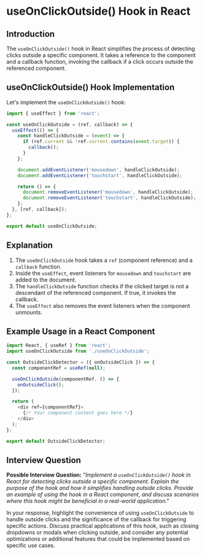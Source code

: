 # useOnClickOutside() Hook in React

## Introduction

The `useOnClickOutside()` hook in React simplifies the process of detecting clicks outside a specific component. It takes a reference to the component and a callback function, invoking the callback if a click occurs outside the referenced component.

## useOnClickOutside() Hook Implementation

Let's implement the `useOnClickOutside()` hook:

```javascript
import { useEffect } from 'react';

const useOnClickOutside = (ref, callback) => {
  useEffect(() => {
    const handleClickOutside = (event) => {
      if (ref.current && !ref.current.contains(event.target)) {
        callback();
      }
    };

    document.addEventListener('mousedown', handleClickOutside);
    document.addEventListener('touchstart', handleClickOutside);

    return () => {
      document.removeEventListener('mousedown', handleClickOutside);
      document.removeEventListener('touchstart', handleClickOutside);
    };
  }, [ref, callback]);
};

export default useOnClickOutside;
```

## Explanation

1. The `useOnClickOutside` hook takes a `ref` (component reference) and a `callback` function.
2. Inside the `useEffect`, event listeners for `mousedown` and `touchstart` are added to the document.
3. The `handleClickOutside` function checks if the clicked target is not a descendant of the referenced component. If true, it invokes the callback.
4. The `useEffect` also removes the event listeners when the component unmounts.

## Example Usage in a React Component

```javascript
import React, { useRef } from 'react';
import useOnClickOutside from './useOnClickOutside';

const OutsideClickDetector = ({ onOutsideClick }) => {
  const componentRef = useRef(null);

  useOnClickOutside(componentRef, () => {
    onOutsideClick();
  });

  return (
    <div ref={componentRef}>
      {/* Your component content goes here */}
    </div>
  );
};

export default OutsideClickDetector;
```

## Interview Question

**Possible Interview Question:**
*"Implement a `useOnClickOutside()` hook in React for detecting clicks outside a specific component. Explain the purpose of the hook and how it simplifies handling outside clicks. Provide an example of using the hook in a React component, and discuss scenarios where this hook might be beneficial in a real-world application."*

In your response, highlight the convenience of using `useOnClickOutside` to handle outside clicks and the significance of the callback for triggering specific actions. Discuss practical applications of this hook, such as closing dropdowns or modals when clicking outside, and consider any potential optimizations or additional features that could be implemented based on specific use cases.